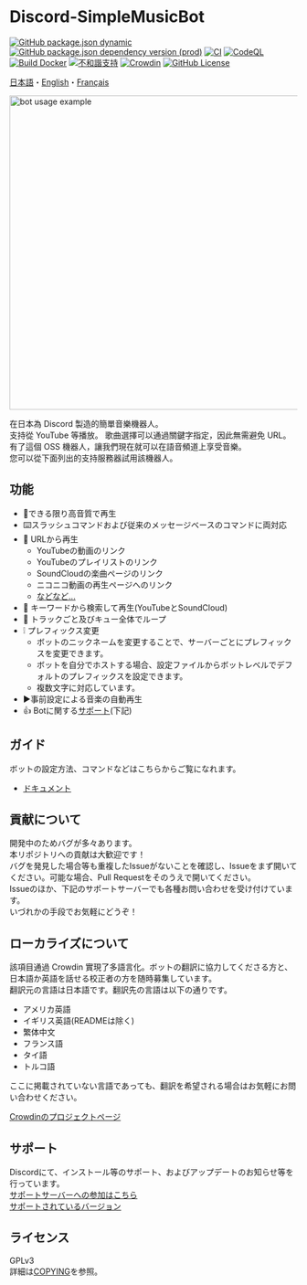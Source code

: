 # Discord-SimpleMusicBot
[![GitHub package.json dynamic](https://img.shields.io/github/package-json/version/mtripg6666tdr/Discord-SimpleMusicBot/master)](https://github.com/mtripg6666tdr/Discord-SimpleMusicBot/blob/master/package.json) [![GitHub package.json dependency version (prod)](https://img.shields.io/badge/dynamic/json?color=blue&label=oceanic.js&query=%24.dependencies%5B%22oceanic.js%22%5D&url=https%3A%2F%2Fraw.githubusercontent.com%2Fmtripg6666tdr%2FDiscord-SimpleMusicBot%2Fmaster%2Fpackage.json)](https://github.com/OceanicJS/Oceanic) [![CI](https://github.com/mtripg6666tdr/Discord-SimpleMusicBot/actions/workflows/test.yml/badge.svg)](https://github.com/mtripg6666tdr/Discord-SimpleMusicBot/actions/workflows/test.yml) [![CodeQL](https://github.com/mtripg6666tdr/Discord-SimpleMusicBot/actions/workflows/codeql-analysis.yml/badge.svg)](https://github.com/mtripg6666tdr/Discord-SimpleMusicBot/actions/workflows/codeql-analysis.yml) [![Build Docker](https://github.com/mtripg6666tdr/Discord-SimpleMusicBot/actions/workflows/build-docker.yml/badge.svg)](https://github.com/mtripg6666tdr/Discord-SimpleMusicBot/actions/workflows/build-docker.yml) [![不和諧支持](https://img.shields.io/discord/847435307582095360?label=discord&logo=discord&logoColor=white)](https://sr.usamyon.moe/8QZw) [![Crowdin](https://badges.crowdin.net/discord-simplemusicbot/localized.svg)](https://crowdin.com/project/discord-simplemusicbot) [![GitHub License](https://img.shields.io/github/license/mtripg6666tdr/Discord-SimpleMusicBot)](LICENSE)

[日本語](/README.md)・[English](/locales/README.en-US.md)・[Français](/locales/README.fr-FR.md)

<img alt="bot usage example" src="https://user-images.githubusercontent.com/56076195/218059644-2ebdf405-b9f8-4561-a3cc-2bcecf09f145.png" width="550" />

在日本為 Discord 製造的簡單音樂機器人。  
支持從 YouTube 等播放。 歌曲選擇可以通過關鍵字指定，因此無需避免 URL。  
有了這個 OSS 機器人，讓我們現在就可以在語音頻道上享受音樂。  
您可以從下面列出的支持服務器試用該機器人。

## 功能
- 🎵できる限り高音質で再生
- ⌨️スラッシュコマンドおよび従来のメッセージベースのコマンドに両対応
- 🔗 URLから再生
  - YouTubeの動画のリンク
  - YouTubeのプレイリストのリンク
  - SoundCloudの楽曲ページのリンク
  - ニコニコ動画の再生ページへのリンク
  - [などなど...](https://web.usamyon.moe/Discord-SimpleMusicBot/docs/guide/feature/overview)
- 🔎 キーワードから検索して再生(YouTubeとSoundCloud)
- 🔁 トラックごと及びキュー全体でループ
- ❕ プレフィックス変更
  - ボットのニックネームを変更することで、サーバーごとにプレフィックスを変更できます。
  - ボットを自分でホストする場合、設定ファイルからボットレベルでデフォルトのプレフィックスを設定できます。
  - 複数文字に対応しています。
- ▶️事前設定による音楽の自動再生
- 👍 Botに関する[サポート](#サポート)(下記)

## ガイド
ボットの設定方法、コマンドなどはこちらからご覧になれます。
- [ドキュメント](https://web.usamyon.moe/Discord-SimpleMusicBot/)

## 貢献について
開発中のためバグが多々あります。  
本リポジトリへの貢献は大歓迎です！  
バグを発見した場合等も重複したIssueがないことを確認し、Issueをまず開いてください。可能な場合、Pull Requestをそのうえで開いてください。  
Issueのほか、下記のサポートサーバーでも各種お問い合わせを受け付けています。  
いづれかの手段でお気軽にどうぞ！

## ローカライズについて
該項目通過 Crowdin 實現了多語言化。ボットの翻訳に協力してくださる方と、日本語か英語を話せる校正者の方を随時募集しています。  
翻訳元の言語は日本語です。翻訳先の言語は以下の通りです。
* アメリカ英語
* イギリス英語(READMEは除く)
* 繁体中文
* フランス語
* タイ語
* トルコ語

ここに掲載されていない言語であっても、翻訳を希望される場合はお気軽にお問い合わせください。

[Crowdinのプロジェクトページ](https://crowdin.com/project/discord-simplemusicbot)

## サポート
Discordにて、インストール等のサポート、およびアップデートのお知らせ等を行っています。   
[サポートサーバーへの参加はこちら](https://sr.usamyon.moe/8QZw)  
[サポートされているバージョン](https://web.usamyon.moe/Discord-SimpleMusicBot/docs/next/setup/support)

## ライセンス
GPLv3  
詳細は[COPYING](COPYING)を参照。
